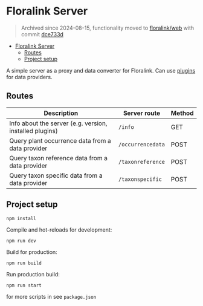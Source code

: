 # Floralink Server

> Archived since 2024-08-15, functionality moved to [floralink/web](https://github.com/floralink/web) with commit [dce733d](https://github.com/floralink/web/commit/dce733dc019e2f098f474d912c3700e98c0aa928)

- [Floralink Server](#floralink-server)
  - [Routes](#routes)
  - [Project setup](#project-setup)

A simple server as a proxy and data converter for Floralink.
Can use [plugins](https://github.com/floralink/plugins) for data providers.

## Routes

| Description                                             | Server route      | Method |
| ------------------------------------------------------- | ----------------- | ------ |
| Info about the server (e.g. version, installed plugins) | `/info`           | GET    |
| Query plant occurrence data from a data provider        | `/occurrencedata` | POST   |
| Query taxon reference data from a data provider         | `/taxonreference` | POST   |
| Query taxon specific data from a data provider          | `/taxonspecific`  | POST   |

## Project setup

```
npm install
```

Compile and hot-reloads for development:

```
npm run dev
```

Build for production:

```
npm run build
```

Run production build:

```
npm run start
```

for more scripts in see `package.json`
